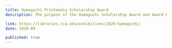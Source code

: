 ```yaml
---
title: Hamaguchi Printmedia Scholarship Award
description: The purpose of the Hamaguchi Scholarship Award and Award Exhibition is to foster excellence and dedication in the study and practice of printmedia.

link: https://libraries.cca.edu/exhibitions/2020-hamaguchi/
date: 2020-09

published: true
---
```

